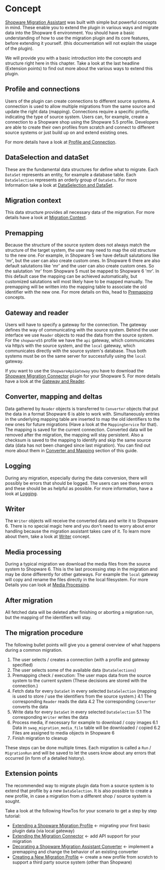 # Concept

[Shopware Migration Assistant](https://github.com/shopware/SwagMigrationAssistant) was built with simple but powerful concepts in mind. These enable you to extend the plugin in various ways and migrate data into the Shopware 6 environment. You should have a basic understanding of how to use the migration plugin and its core features, before extending it yourself. \(this documentation will not explain the usage of the plugin\).

We will provide you with a basic introduction into the concepts and structure right here in this chapter. Take a look at the last headline \(Extension points\) to find out more about the various ways to extend this plugin.

## Profile and connections

Users of the plugin can create connections to different source systems. A connection is used to allow multiple migrations from the same source and update the right data \(mapping\). Connections require a specific profile, indicating the type of source system. Users can, for example, create a connection to a Shopware shop using the Shopware 5.5 profile. Developers are able to create their own profiles from scratch and connect to different source systems or just build up on and extend existing ones.

For more details have a look at [Profile and Connection](./concept/profile-and-connection).

## DataSelection and dataSet

These are the fundamental data structures for define what to migrate. Each `DataSet` represents an entity, for example a database table. Each `DataSelection` represents an orderly group of `DataSets`. For more Information take a look at [DataSelection and DataSet](./concept/dataselection-and-dataset).

## Migration context

This data structure provides all necessary data of the migration. For more details have a look at [Migration Context](./concept/migration-context).

## Premapping

Because the structure of the source system does not always match the structure of the target system, the user may need to map the old structure to the new one. For example, in Shopware 5 we have default salutations like 'mr', but the user can also create custom ones. In Shopware 6 there are also default salutations like 'mr' and the user can also create custom ones. So the salutation 'mr' from Shopware 5 must be mapped to Shopware 6 'mr'. In this default case the mapping can be achieved automatically, but customized salutations will most likely have to be mapped manually. The premapping will be written into the mapping table to associate the old identifier with the new one. For more details on this, head to [Premapping](./concept/premapping) concepts.

## Gateway and reader

Users will have to specify a gateway for the connection. The gateway defines the way of communicating with the source system. Behind the user interface we use `Reader` objects to read the data from the source system. For the `shopware55` profile we have the `api` gateway, which communicates via http/s with the source system, and the `local` gateway, which communicates directly with the source system's database. Thus both systems must be on the same server for successfully using the `local` gateway.

If you want to use the `ShopwareApiGateway` you have to download the [Shopware Migration Connector](https://github.com/shopware/SwagMigrationConnector) plugin for your Shopware 5. For more details have a look at the [Gateway and Reader](./concept/gateway-and-reader).

## Converter, mapping and deltas

Data gathered by `Reader` objects is transferred to `Converter` objects that put the data in a format Shopware 6 is able to work with. Simultaneously entries in the underlying mapping table are inserted to map the old identifiers to the new ones for future migrations \(Have a look at the `MappingService` for that\). The mapping is saved for the current connection. Converted data will be removed after the migration, the mapping will stay persistent. Also a checksum is saved to the mapping to identify and skip the same source data \(data has not been changed since last migration\). You can find out more about them in [Converter and Mapping](./concept/convert-and-mapping) section of this guide.

## Logging

During any migration, especially during the data conversion, there will possibly be errors that should be logged. The users can see these errors and these should be as helpful as possible. For more information, have a look at [Logging](./concept/logging).

## Writer

The `Writer` objects will receive the converted data and write it to Shopware 6. There is no special magic here and you don't need to worry about error handling because the migration assistant takes care of it. To learn more about them, take a look at [Writer](./concept/writer) concept.

## Media processing

During a typical migration we download the media files from the source system to Shopware 6. This is the last processing step in the migration and may be done differently for other gateways. For example the `local` gateway will copy and rename the files directly in the local filesystem. For more Details you can look at [Media Processing](./concept/media-processing).

## After migration

All fetched data will be deleted after finishing or aborting a migration run, but the mapping of the identifiers will stay.

## The migration procedure

The following bullet points will give you a general overview of what happens during a common migration.

1. The user selects / creates a connection \(with a profile and gateway specified\)
1. The user selects some of the available data \(`DataSelections`\)
1. Premapping check / execution: The user maps data from the source system to the current system \(These decisions are stored with the connection.\)
1. Fetch data for every `DataSet` in every selected `DataSelection` \(mapping is used to store / use the identifiers from the source system.\) 4.1 The corresponding `Reader` reads the data 4.2 The corresponding `Converter` converts the data
1. Write data for every `DataSet` in every selected `DataSelection` 5.1 The corresponding `Writer` writes the data
1. Process media, if necessary for example to download / copy images 6.1 Data in `swag_migration_media_file` table will be downloaded / copied 6.2 Files are assigned to media objects in Shopware 6
1. Finish migration to cleanup

These steps can be done multiple times. Each migration is called a `Run` / `MigrationRun` and will be saved to let the users know about any errors that occurred \(in form of a detailed history\).

## Extension points

The recommended way to migrate plugin data from a source system is to extend that profile by a new `DataSelection`. It is also possible to create a new profile, in case a migration from a different shop / source system is sought.

Take a look at the following HowTos for your scenario to get a step by step tutorial:

* [Extending a Shopware Migration Profile](./guides/extending-a-shopware-migration-profile) &lt;- migrating your first basic plugin data \(via local gateway\)
* [Extending the Migration Connector](./guides/extending-the-migration-connector) &lt;- add API support for your migration
* [Decorating a Shopware Migration Assistant Converter](./guides/decorating-a-shopware-migration-assistant-converter) &lt;- implement a premapping and change the behavior of an existing converter
* [Creating a New Migration Profile](./guides/creating-a-new-migration-profile) &lt;- create a new profile from scratch to support a third party source system \(other than Shopware\)
